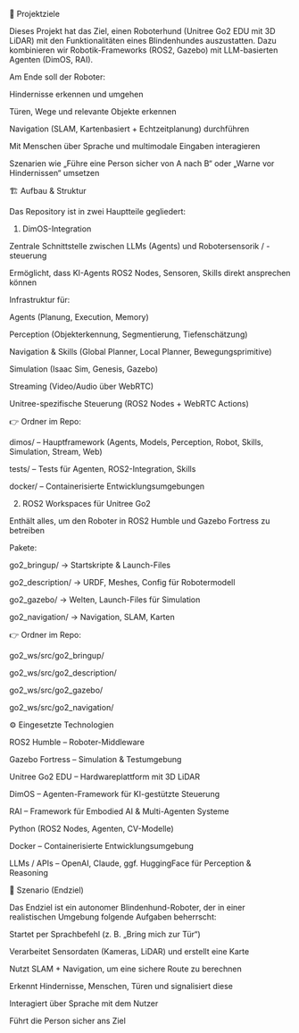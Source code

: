 🎯 Projektziele

Dieses Projekt hat das Ziel, einen Roboterhund (Unitree Go2 EDU mit 3D LiDAR) mit den Funktionalitäten eines Blindenhundes auszustatten.
Dazu kombinieren wir Robotik-Frameworks (ROS2, Gazebo) mit LLM-basierten Agenten (DimOS, RAI).

Am Ende soll der Roboter:

Hindernisse erkennen und umgehen

Türen, Wege und relevante Objekte erkennen

Navigation (SLAM, Kartenbasiert + Echtzeitplanung) durchführen

Mit Menschen über Sprache und multimodale Eingaben interagieren

Szenarien wie „Führe eine Person sicher von A nach B“ oder „Warne vor Hindernissen“ umsetzen

🏗️ Aufbau & Struktur

Das Repository ist in zwei Hauptteile gegliedert:

1. DimOS-Integration

Zentrale Schnittstelle zwischen LLMs (Agents) und Robotersensorik / -steuerung

Ermöglicht, dass KI-Agents ROS2 Nodes, Sensoren, Skills direkt ansprechen können

Infrastruktur für:

Agents (Planung, Execution, Memory)

Perception (Objekterkennung, Segmentierung, Tiefenschätzung)

Navigation & Skills (Global Planner, Local Planner, Bewegungsprimitive)

Simulation (Isaac Sim, Genesis, Gazebo)

Streaming (Video/Audio über WebRTC)

Unitree-spezifische Steuerung (ROS2 Nodes + WebRTC Actions)

👉 Ordner im Repo:

dimos/ – Hauptframework (Agents, Models, Perception, Robot, Skills, Simulation, Stream, Web)

tests/ – Tests für Agenten, ROS2-Integration, Skills

docker/ – Containerisierte Entwicklungsumgebungen

2. ROS2 Workspaces für Unitree Go2

Enthält alles, um den Roboter in ROS2 Humble und Gazebo Fortress zu betreiben

Pakete:

go2_bringup/ → Startskripte & Launch-Files

go2_description/ → URDF, Meshes, Config für Robotermodell

go2_gazebo/ → Welten, Launch-Files für Simulation

go2_navigation/ → Navigation, SLAM, Karten

👉 Ordner im Repo:

go2_ws/src/go2_bringup/

go2_ws/src/go2_description/

go2_ws/src/go2_gazebo/

go2_ws/src/go2_navigation/

⚙️ Eingesetzte Technologien

ROS2 Humble – Roboter-Middleware

Gazebo Fortress – Simulation & Testumgebung

Unitree Go2 EDU – Hardwareplattform mit 3D LiDAR

DimOS – Agenten-Framework für KI-gestützte Steuerung

RAI – Framework für Embodied AI & Multi-Agenten Systeme

Python (ROS2 Nodes, Agenten, CV-Modelle)

Docker – Containerisierte Entwicklungsumgebung

LLMs / APIs – OpenAI, Claude, ggf. HuggingFace für Perception & Reasoning

🚀 Szenario (Endziel)

Das Endziel ist ein autonomer Blindenhund-Roboter, der in einer realistischen Umgebung folgende Aufgaben beherrscht:

Startet per Sprachbefehl (z. B. „Bring mich zur Tür“)

Verarbeitet Sensordaten (Kameras, LiDAR) und erstellt eine Karte

Nutzt SLAM + Navigation, um eine sichere Route zu berechnen

Erkennt Hindernisse, Menschen, Türen und signalisiert diese

Interagiert über Sprache mit dem Nutzer

Führt die Person sicher ans Ziel
